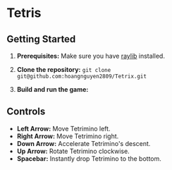 # Tetris



## Getting Started

1. **Prerequisites:** Make sure you have [raylib](https://www.raylib.com/) installed.

2. **Clone the repository:** `git clone git@github.com:hoangnguyen2809/Tetrix.git`

3. **Build and run the game:** 


## Controls

- **Left Arrow:** Move Tetrimino left.
- **Right Arrow:** Move Tetrimino right.
- **Down Arrow:** Accelerate Tetrimino's descent.
- **Up Arrow:** Rotate Tetrimino clockwise.
- **Spacebar:** Instantly drop Tetrimino to the bottom.
